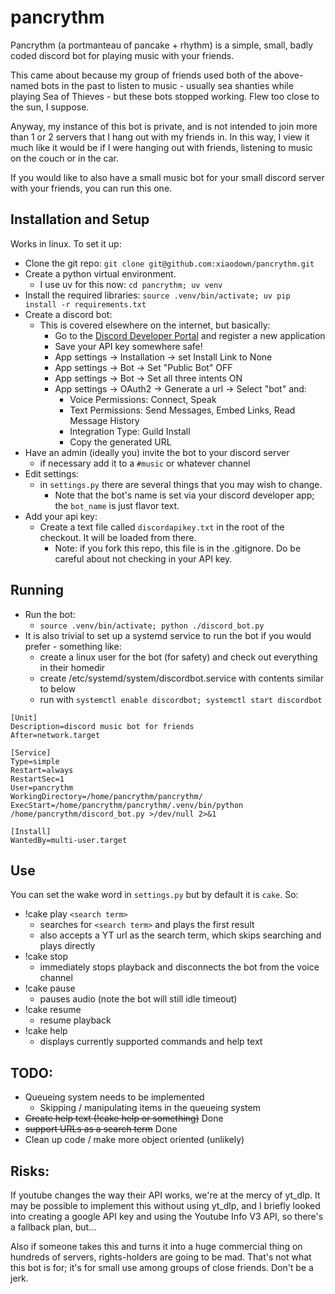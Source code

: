 # pancrythm

Pancrythm (a portmanteau of pancake + rhythm) is a simple, small, badly coded discord bot for playing music with your friends.

This came about because my group of friends used both of the above-named bots in the past to listen to music - usually sea shanties
while playing Sea of Thieves - but these bots stopped working.  Flew too close to the sun, I suppose.

Anyway, my instance of this bot is private, and is not intended to join more than 1 or 2 servers that I hang out with my friends in.
In this way, I view it much like it would be if I were hanging out with friends, listening to music on the couch or in the car.

If you would like to also have a small music bot for your small discord server with your friends, you can run this one.

## Installation and Setup

Works in linux.  To set it up:
 * Clone the git repo: `git clone git@github.com:xiaodown/pancrythm.git`
 * Create a python virtual environment.
   * I use uv for this now: `cd pancrythm; uv venv`
 * Install the required libraries: `source .venv/bin/activate; uv pip install -r requirements.txt`
 * Create a discord bot:
   * This is covered elsewhere on the internet, but basically:
     * Go to the [Discord Developer Portal](https://discord.com/developers/applications) and register a new application
     * Save your API key somewhere safe!
     * App settings -> Installation -> set Install Link to None
     * App settings -> Bot -> Set "Public Bot" OFF
     * App settings -> Bot -> Set all three intents ON
     * App settings -> OAuth2 -> Generate a url -> Select "bot" and:
       * Voice Permissions: Connect, Speak
       * Text Permissions: Send Messages, Embed Links, Read Message History
       * Integration Type: Guild Install
       * Copy the generated URL
 * Have an admin (ideally you) invite the bot to your discord server
   * if necessary add it to a `#music` or whatever channel
 * Edit settings:
   * in `settings.py` there are several things that you may wish to change.  
     * Note that the bot's name is set via your discord developer app; the `bot_name` is just flavor text.
 * Add your api key:
   * Create a text file called `discordapikey.txt` in the root of the checkout.  It will be loaded from there.
     * Note: if you fork this repo, this file is in the .gitignore.  Do be careful about not checking in your API key.

## Running
 * Run the bot:
   * `source .venv/bin/activate; python ./discord_bot.py`
 * It is also trivial to set up a systemd service to run the bot if you would prefer - something like:
   * create a linux user for the bot (for safety) and check out everything in their homedir
   * create /etc/systemd/system/discordbot.service with contents similar to below
   * run with `systemctl enable discordbot; systemctl start discordbot`
```
[Unit]
Description=discord music bot for friends
After=network.target

[Service]
Type=simple
Restart=always
RestartSec=1
User=pancrythm
WorkingDirectory=/home/pancrythm/pancrythm/
ExecStart=/home/pancrythm/pancrythm/.venv/bin/python /home/pancrythm/discord_bot.py >/dev/null 2>&1

[Install]
WantedBy=multi-user.target
```

## Use

You can set the wake word in `settings.py` but by default it is `cake`.  So:

 * !cake play `<search term>`
   * searches for `<search term>` and plays the first result
   * also accepts a YT url as the search term, which skips searching and plays directly
 * !cake stop
   * immediately stops playback and disconnects the bot from the voice channel
 * !cake pause
   * pauses audio (note the bot will still idle timeout)
 * !cake resume
   * resume playback
 * !cake help
   * displays currently supported commands and help text

## TODO:

 * Queueing system needs to be implemented
   * Skipping / manipulating items in the queueing system
 * ~~Create help text (!cake help or something)~~ Done
 * ~~support URLs as a search term~~ Done
 * Clean up code / make more object oriented (unlikely)

## Risks:

If youtube changes the way their API works, we're at the mercy of yt_dlp.  It may be possible to implement this without using yt_dlp, 
and I briefly looked into creating a google API key and using the Youtube Info V3 API, so there's a fallback plan, but...

Also if someone takes this and turns it into a huge commercial thing on hundreds of servers, rights-holders are going to be mad.
That's not what this bot is for; it's for small use among groups of close friends. Don't be a jerk.